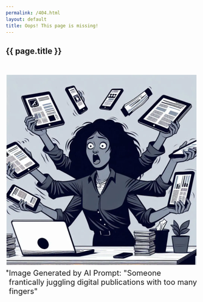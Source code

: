 ```yaml
---
permalink: /404.html
layout: default
title: Oops! This page is missing!
---
```


<main>
  <section class="title-block">
    <h1>{{ page.title }}</h1>
  </section>
  <section style='margin-top: 50px;'>
    <div style='display:flex; justify-content:center;'>
        <img src="/assets/images/404.webp" style='width: 500px;' alt="A frantic publisher" />
    </div>
    <div style='display:flex; justify-content:center; font-size: 15pt; margin-top: 10px'>
        <sup>*</sup>Image Generated by AI Prompt: "Someone frantically juggling digital publications with too many fingers"
    </div>
  </section>
</main>
